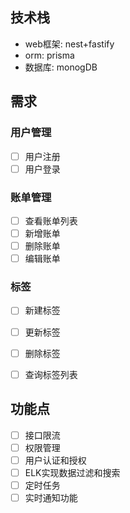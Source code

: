 ## 技术栈

- web框架: nest+fastify
- orm: prisma
- 数据库: monogDB

## 需求

### 用户管理
- [ ] 用户注册
- [ ] 用户登录

### 账单管理
- [ ] 查看账单列表
- [ ] 新增账单
- [ ] 删除账单
- [ ] 编辑账单

### 标签
- [ ] 新建标签
- [ ] 更新标签
- [ ] 删除标签
- [ ] 查询标签列表


## 功能点
- [ ] 接口限流
- [ ] 权限管理
- [ ] 用户认证和授权
- [ ] ELK实现数据过滤和搜索
- [ ] 定时任务
- [ ] 实时通知功能
